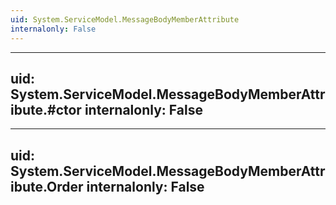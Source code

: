 ```yaml
---
uid: System.ServiceModel.MessageBodyMemberAttribute
internalonly: False
---
```


---
uid: System.ServiceModel.MessageBodyMemberAttribute.#ctor
internalonly: False
---

---
uid: System.ServiceModel.MessageBodyMemberAttribute.Order
internalonly: False
---
